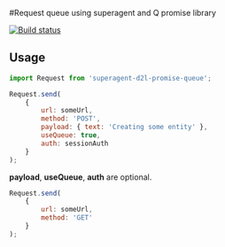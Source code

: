 #Request queue using superagent and Q promise library

[![Build status][ci-image]][ci-url]


## Usage

```js
import Request from 'superagent-d2l-promise-queue';

Request.send( 
	{
		url: someUrl,
		method: 'POST',
		payload: { text: 'Creating some entity' },
		useQueue: true,
		auth: sessionAuth
	}
);
```

**payload**, **useQueue**, **auth** are optional.

```js
Request.send(
	{
		url: someUrl,
		method: 'GET'
	}
);
```
[ci-url]: https://travis-ci.org/Brightspace/superagent-d2l-promise-queue
[ci-image]: https://travis-ci.org/Brightspace/superagent-d2l-promise-queue.svg
